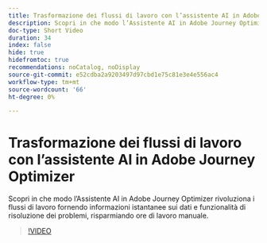 ```yaml
---
title: Trasformazione dei flussi di lavoro con l’assistente AI in Adobe Journey Optimizer
description: Scopri in che modo l’Assistente AI in Adobe Journey Optimizer rivoluziona i flussi di lavoro fornendo informazioni istantanee sui dati e funzionalità di risoluzione dei problemi, risparmiando ore di lavoro manuale.
doc-type: Short Video
duration: 34
index: false
hide: true
hidefromtoc: true
recommendations: noCatalog, noDisplay
source-git-commit: e52cdba2a9203497d97cbd1e75c81e3e4e556ac4
workflow-type: tm+mt
source-wordcount: '66'
ht-degree: 0%

---
```



# Trasformazione dei flussi di lavoro con l’assistente AI in Adobe Journey Optimizer

Scopri in che modo l’Assistente AI in Adobe Journey Optimizer rivoluziona i flussi di lavoro fornendo informazioni istantanee sui dati e funzionalità di risoluzione dei problemi, risparmiando ore di lavoro manuale.

<!-- 65_S653_3442539_33_transforming-workflows-with-ai-assistant-in-adobe-journey-optimizer -->
>[!VIDEO](https://video.tv.adobe.com/v/3458195/?learn=on&enablevpops=true)
